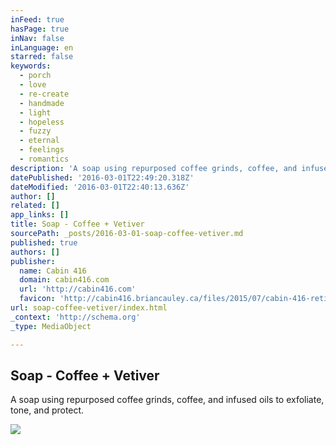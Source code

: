 ```yaml
---
inFeed: true
hasPage: true
inNav: false
inLanguage: en
starred: false
keywords:
  - porch
  - love
  - re-create
  - handmade
  - light
  - hopeless
  - fuzzy
  - eternal
  - feelings
  - romantics
description: 'A soap using repurposed coffee grinds, coffee, and infused oils to exfoliate, tone, and protect.'
datePublished: '2016-03-01T22:49:20.318Z'
dateModified: '2016-03-01T22:40:13.636Z'
author: []
related: []
app_links: []
title: Soap - Coffee + Vetiver
sourcePath: _posts/2016-03-01-soap-coffee-vetiver.md
published: true
authors: []
publisher:
  name: Cabin 416
  domain: cabin416.com
  url: 'http://cabin416.com'
  favicon: 'http://cabin416.briancauley.ca/files/2015/07/cabin-416-retina.png'
url: soap-coffee-vetiver/index.html
_context: 'http://schema.org'
_type: MediaObject

---
```

<article style=""><h1>Soap - Coffee + Vetiver</h1><p>A soap using repurposed coffee grinds, coffee, and infused oils to exfoliate, tone, and protect.</p><img src="https://s3-us-west-2.amazonaws.com/the-grid-img/p/2201e45ee78f0354bdbbfe8619ebf231e11e1d38.jpg" /></article>